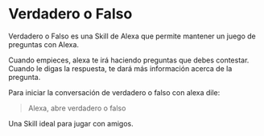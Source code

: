 # Verdadero o Falso

Verdadero o Falso es una Skill de Alexa que permite mantener un juego de preguntas con Alexa.

Cuando empieces, alexa te irá haciendo preguntas que debes contestar. Cuando le digas la respuesta, te dará más información acerca de la pregunta.

Para iniciar la conversación de verdadero o falso con alexa dile:

> Alexa, abre verdadero o falso

Una Skill ideal para jugar con amigos.